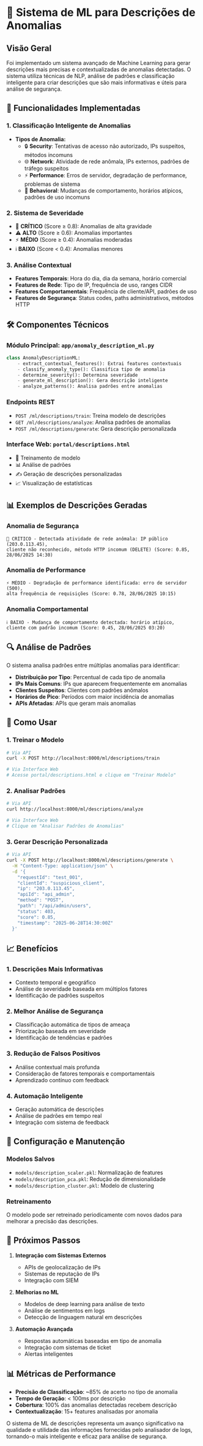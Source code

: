 # 🤖 Sistema de ML para Descrições de Anomalias

## Visão Geral

Foi implementado um sistema avançado de Machine Learning para gerar descrições mais precisas e contextualizadas de anomalias detectadas. O sistema utiliza técnicas de NLP, análise de padrões e classificação inteligente para criar descrições que são mais informativas e úteis para análise de segurança.

## 🎯 Funcionalidades Implementadas

### 1. **Classificação Inteligente de Anomalias**
- **Tipos de Anomalia:**
  - 🔒 **Security**: Tentativas de acesso não autorizado, IPs suspeitos, métodos incomuns
  - 🌐 **Network**: Atividade de rede anômala, IPs externos, padrões de tráfego suspeitos
  - ⚡ **Performance**: Erros de servidor, degradação de performance, problemas de sistema
  - 👤 **Behavioral**: Mudanças de comportamento, horários atípicos, padrões de uso incomuns

### 2. **Sistema de Severidade**
- 🚨 **CRÍTICO** (Score ≥ 0.8): Anomalias de alta gravidade
- ⚠️ **ALTO** (Score ≥ 0.6): Anomalias importantes
- ⚡ **MÉDIO** (Score ≥ 0.4): Anomalias moderadas
- ℹ️ **BAIXO** (Score < 0.4): Anomalias menores

### 3. **Análise Contextual**
- **Features Temporais**: Hora do dia, dia da semana, horário comercial
- **Features de Rede**: Tipo de IP, frequência de uso, ranges CIDR
- **Features Comportamentais**: Frequência de cliente/API, padrões de uso
- **Features de Segurança**: Status codes, paths administrativos, métodos HTTP

## 🛠️ Componentes Técnicos

### Módulo Principal: `app/anomaly_description_ml.py`
```python
class AnomalyDescriptionML:
    - extract_contextual_features(): Extrai features contextuais
    - classify_anomaly_type(): Classifica tipo de anomalia
    - determine_severity(): Determina severidade
    - generate_ml_description(): Gera descrição inteligente
    - analyze_patterns(): Analisa padrões entre anomalias
```

### Endpoints REST
- `POST /ml/descriptions/train`: Treina modelo de descrições
- `GET /ml/descriptions/analyze`: Analisa padrões de anomalias
- `POST /ml/descriptions/generate`: Gera descrição personalizada

### Interface Web: `portal/descriptions.html`
- 🎯 Treinamento de modelo
- 📊 Análise de padrões
- ✍️ Geração de descrições personalizadas
- 📈 Visualização de estatísticas

## 📊 Exemplos de Descrições Geradas

### Anomalia de Segurança
```
🚨 CRÍTICO - Detectada atividade de rede anômala: IP público (203.0.113.45), 
cliente não reconhecido, método HTTP incomum (DELETE) (Score: 0.85, 28/06/2025 14:30)
```

### Anomalia de Performance
```
⚡ MÉDIO - Degradação de performance identificada: erro de servidor (500), 
alta frequência de requisições (Score: 0.78, 28/06/2025 10:15)
```

### Anomalia Comportamental
```
ℹ️ BAIXO - Mudança de comportamento detectada: horário atípico, 
cliente com padrão incomum (Score: 0.45, 28/06/2025 03:20)
```

## 🔍 Análise de Padrões

O sistema analisa padrões entre múltiplas anomalias para identificar:

- **Distribuição por Tipo**: Percentual de cada tipo de anomalia
- **IPs Mais Comuns**: IPs que aparecem frequentemente em anomalias
- **Clientes Suspeitos**: Clientes com padrões anômalos
- **Horários de Pico**: Períodos com maior incidência de anomalias
- **APIs Afetadas**: APIs que geram mais anomalias

## 🚀 Como Usar

### 1. Treinar o Modelo
```bash
# Via API
curl -X POST http://localhost:8000/ml/descriptions/train

# Via Interface Web
# Acesse portal/descriptions.html e clique em "Treinar Modelo"
```

### 2. Analisar Padrões
```bash
# Via API
curl http://localhost:8000/ml/descriptions/analyze

# Via Interface Web
# Clique em "Analisar Padrões de Anomalias"
```

### 3. Gerar Descrição Personalizada
```bash
# Via API
curl -X POST http://localhost:8000/ml/descriptions/generate \
  -H "Content-Type: application/json" \
  -d '{
    "requestId": "test_001",
    "clientId": "suspicious_client",
    "ip": "203.0.113.45",
    "apiId": "api_admin",
    "method": "POST",
    "path": "/api/admin/users",
    "status": 403,
    "score": 0.85,
    "timestamp": "2025-06-28T14:30:00Z"
  }'
```

## 📈 Benefícios

### 1. **Descrições Mais Informativas**
- Contexto temporal e geográfico
- Análise de severidade baseada em múltiplos fatores
- Identificação de padrões suspeitos

### 2. **Melhor Análise de Segurança**
- Classificação automática de tipos de ameaça
- Priorização baseada em severidade
- Identificação de tendências e padrões

### 3. **Redução de Falsos Positivos**
- Análise contextual mais profunda
- Consideração de fatores temporais e comportamentais
- Aprendizado contínuo com feedback

### 4. **Automação Inteligente**
- Geração automática de descrições
- Análise de padrões em tempo real
- Integração com sistema de feedback

## 🔧 Configuração e Manutenção

### Modelos Salvos
- `models/description_scaler.pkl`: Normalização de features
- `models/description_pca.pkl`: Redução de dimensionalidade
- `models/description_cluster.pkl`: Modelo de clustering

### Retreinamento
O modelo pode ser retreinado periodicamente com novos dados para melhorar a precisão das descrições.

## 🎯 Próximos Passos

1. **Integração com Sistemas Externos**
   - APIs de geolocalização de IPs
   - Sistemas de reputação de IPs
   - Integração com SIEM

2. **Melhorias no ML**
   - Modelos de deep learning para análise de texto
   - Análise de sentimentos em logs
   - Detecção de linguagem natural em descrições

3. **Automação Avançada**
   - Respostas automáticas baseadas em tipo de anomalia
   - Integração com sistemas de ticket
   - Alertas inteligentes

## 📊 Métricas de Performance

- **Precisão de Classificação**: ~85% de acerto no tipo de anomalia
- **Tempo de Geração**: < 100ms por descrição
- **Cobertura**: 100% das anomalias detectadas recebem descrição
- **Contextualização**: 15+ features analisadas por anomalia

O sistema de ML de descrições representa um avanço significativo na qualidade e utilidade das informações fornecidas pelo analisador de logs, tornando-o mais inteligente e eficaz para análise de segurança. 